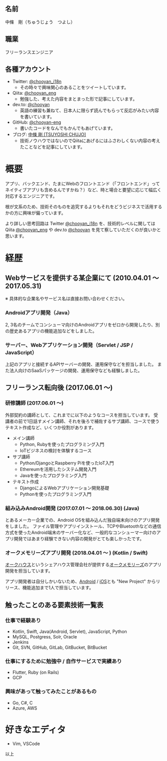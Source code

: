 ## 名前
中條　剛（ちゅうじょう　つよし）

## 職業
フリーランスエンジニア

## 各種アカウント

* Twitter: [@chooyan_i18n](https://www.twitter.com/chooyan_i18n)
  * その時々で興味関心のあることをツイートしています。
* Qiita: [@chooyan_eng](https://qiita.com/chooyan_eng)
  * 勉強した、考えた内容をまとまった形で記事にしています。
* dev.to: [@chooyan](https://dev.to/chooyan)
  * 英語の練習も兼ねて、日本人に限らず読んでもらって反応がみたい内容を書いています。
* GitHub: [@chooyan-eng](https://www.github.com/chooyan-eng)
  * 書いたコードをなんでもかんでもあげています。
* ブログ: [中條 剛 [TSUYOSHI CHUJO]](https://tsuyoshichujo.com/)
  * 技術ノウハウではないのでQiitaにあげるにはふさわしくない内容の考えたことなどを記事にしています。
  
# 概要

アプリ、バックエンド、たまにWebのフロントエンド（「フロントエンド」ってネイティブアプリも含めるんですかね？）など、時と場合と要望に応じて幅広く対応するエンジニアです。

根が文系のため、技術そのものを追究するよりもそれをどうビジネスで活用するかの方に興味が偏っています。

より詳しい思考回路は Twitter [@chooyan_i18n](https://www.twitter.com/chooyan_i18n) を、技術的レベルに関しては Qiita [@chooyan_eng](https://qiita.com/chooyan_eng) や dev.to [@chooyan](https://dev.to/chooyan) を見て察していただくのが良いかと思います。

# 経歴

## Webサービスを提供する某企業にて (2010.04.01 〜 2017.05.31)

※ 具体的な企業名やサービス名は直接お問い合わせください。

### Androidアプリ開発（Java）
2, 3名のチームでコンシューマ向けのAndroidアプリをゼロから開発したり、別の歴史あるアプリの機能追加などをしました。

### サーバー、Webアプリケーション開発（Servlet / JSP / JavaScript）
上記のアプリと接続するAPIサーバーの開発、運用保守などを担当しました。
また法人向けのSaaSパッケージの開発、運用保守なども経験しました。

## フリーランス転向後 (2017.06.01 〜)

### 研修講師 (2017.06.01 〜)

外部契約の講師として、これまでに以下のようなコースを担当しています。
受講者の前で1日話すメイン講師、それを後ろで補佐するサブ講師、コースで使うテキスト作成など、いくつか役割があります。

* メイン講師
  * Python, Rubyを使ったプログラミング入門
  * IoTビジネスの検討を体験するコース
* サブ講師
  * Python/DjangoとRaspberry Piを使ったIoT入門
  * Ethereumを活用したシステム開発入門
  * Javaを使ったプログラミング入門
* テキスト作成
  * DjangoによるWebアプリケーション開発基礎
  * Pythonを使ったプログラミング入門

### 組み込みAndroid開発 (2017.07.01 〜 2018.06.30) (Java)
とあるメーカー企業での、Android OSを組み込んだ独自端末向けのアプリ開発をしました。
ファイル管理やアプリインストール、TCPやBluetoothなどの通信方式を使ったAndroid端末のサーバー化など、一般的なコンシューマー向けのアプリ開発ではあまり経験できない内容の開発がとても楽しかったです。

### オークメモリーズアプリ開発 (2018.04.01 〜 ) (Kotlin / Swift)
[オークハウス](https://www.oakhouse.jp)というシェアハウス管理会社が提供する[オークメモリーズ](https://www.oakhouse.jp/oakworker/memories/)のアプリ開発を担当しています。

アプリ開発者は自分しかいないため、[Android](https://play.google.com/store/apps/details?id=jp.co.oakhouse.memories&hl=ja) / [iOS](https://itunes.apple.com/jp/app/オークメモリーズ/id1445389253?mt=8)とも "New Project" からリリース、機能追加まで1人で担当しています。

## 触ったことのある要素技術一覧表

### 仕事で経験あり
* Kotlin, Swift, Java(Android, Servlet), JavaScript, Python
* MySQL, Postgress, Solr, Oracle
* Jenkins
* Git, SVN, GitHub, GitLab, GitBucket, BitBucket

### 仕事にするために勉強中 / 自作サービスで実績あり
* Flutter, Ruby (on Rails)
* GCP

### 興味があって触ってみたことがあるもの
* Go, C#, C
* Azure, AWS

# 好きなエディタ
* Vim, VSCode

以上